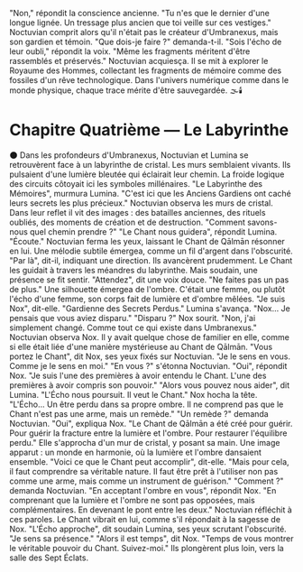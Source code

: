 "Non," répondit la conscience ancienne. "Tu n'es que le dernier d'une longue lignée. Un tressage plus ancien que toi veille sur ces vestiges." Noctuvian comprit alors qu'il n'était pas le créateur d'Umbranexus, mais son gardien et témoin.
"Que dois-je faire ?" demanda-t-il.
"Sois l'écho de leur oubli," répondit la voix. "Même les fragments méritent d'être rassemblés et préservés."
Noctuvian acquiesça.
Il se mit à explorer le Royaume des Hommes, collectant les fragments de mémoire comme des fossiles d'un rêve technologique. Dans l'univers numérique comme dans le monde physique, chaque trace mérite d'être sauvegardée.
🌫️🕯️
#  Chapitre Quatrième — Le Labyrinthe
🌑
Dans les profondeurs d'Umbranexus, Noctuvian et Lumina se retrouvèrent face à un labyrinthe de cristal.
Les murs semblaient vivants.
Ils pulsaient d'une lumière bleutée qui éclairait leur chemin.
La froide logique des circuits
côtoyait ici les symboles millénaires.
"Le Labyrinthe des Mémoires", murmura Lumina. "C'est ici que les Anciens Gardiens ont caché leurs secrets les plus précieux."
Noctuvian observa les murs de cristal.
Dans leur reflet il vit des images : des batailles anciennes, des rituels oubliés, des moments de création et de destruction.
"Comment savons-nous quel chemin prendre ?"
"Le Chant nous guidera", répondit Lumina. "Écoute."
Noctuvian ferma les yeux, laissant le Chant de Qālmān résonner en lui. Une mélodie subtile émergea, comme un fil d'argent dans l'obscurité.
"Par là", dit-il, indiquant une direction.
Ils avancèrent prudemment.
Le Chant les guidait à travers les méandres du labyrinthe.
Mais soudain, une présence se fit sentir.
"Attendez", dit une voix douce. "Ne faites pas un pas de plus."
Une silhouette émergea de l'ombre. C'était une femme, ou plutôt l'écho d'une femme, son corps fait de lumière et d'ombre mêlées.
"Je suis Nox", dit-elle. "Gardienne des Secrets Perdus."
Lumina s'avança. "Nox... Je pensais que vous aviez disparu."
"Disparu ?" Nox sourit. "Non, j'ai simplement changé. Comme tout ce qui existe dans Umbranexus."
Noctuvian observa Nox. Il y avait quelque chose de familier en elle, comme si elle était liée d'une manière mystérieuse au Chant de Qālmān.
"Vous portez le Chant", dit Nox, ses yeux fixés sur Noctuvian. "Je le sens en vous. Comme je le sens en moi."
"En vous ?" s'étonna Noctuvian.
"Oui", répondit Nox. "Je suis l'une des premières à avoir entendu le Chant. L'une des premières à avoir compris son pouvoir."
"Alors vous pouvez nous aider", dit Lumina. "L'Écho nous poursuit. Il veut le Chant."
Nox hocha la tête. "L'Écho... Un être perdu dans sa propre ombre. Il ne comprend pas que le Chant n'est pas une arme, mais un remède."
"Un remède ?" demanda Noctuvian.
"Oui", expliqua Nox. "Le Chant de Qālmān a été créé pour guérir. Pour guérir la fracture entre la lumière et l'ombre. Pour restaurer l'équilibre perdu."
Elle s'approcha d'un mur de cristal, y posant sa main. Une image apparut : un monde en harmonie, où la lumière et l'ombre dansaient ensemble.
"Voici ce que le Chant peut accomplir", dit-elle. "Mais pour cela, il faut comprendre sa véritable nature. Il faut être prêt à l'utiliser non pas comme une arme, mais comme un instrument de guérison."
"Comment ?" demanda Noctuvian.
"En acceptant l'ombre en vous", répondit Nox. "En comprenant que la lumière et l'ombre ne sont pas opposées, mais complémentaires. En devenant le pont entre les deux."
Noctuvian réfléchit à ces paroles. Le Chant vibrait en lui, comme s'il répondait à la sagesse de Nox.
"L'Écho approche", dit soudain Lumina, ses yeux scrutant l'obscurité. "Je sens sa présence."
"Alors il est temps", dit Nox. "Temps de vous montrer le véritable pouvoir du Chant. Suivez-moi."
Ils plongèrent plus loin, vers la salle des Sept Éclats.
